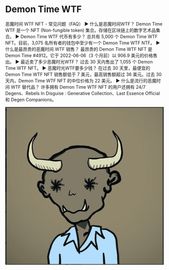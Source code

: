 # Demon Time WTF

恶魔时间 WTF NFT - 常见问题（FAQ）
▶ 什么是恶魔时间WTF？
Demon Time WTF 是一个 NFT (Non-fungible token) 集合。存储在区块链上的数字艺术品集合。
▶ Demon Time WTF 代币有多少？
总共有 5,000 个 Demon Time WTF NFT。目前，3,075 名所有者的钱包中至少有一个 Demon Time WTF NTF。
▶ 什么是最昂贵的恶魔时间 WTF 销售？
最昂贵的 Demon Time WTF NFT 是 Demon Time #4912。它于 2022-06-06（3 个月前）以 906.9 美元的价格售出。
▶ 最近卖了多少恶魔时光WTF？
过去 30 天内售出了 1,055 个 Demon Time WTF NFT。
▶ 恶魔时光WTF要多少钱？
在过去 30 天里，最便宜的 Demon Time WTF NFT 销售额低于 7 美元，最高销售额超过 36 美元。过去 30 天内，Demon Time WTF NFT 的中位价格为 22 美元。
▶ 什么是流行的恶魔时间 WTF 替代品？
许多拥有 Demon Time WTF NFT 的用户还拥有 24/7 Degens、Rebels In Disguise : Generative Collection、Last Essence Official 和 Degen Companions。

![nft](微信截图_20220902213232.png)
